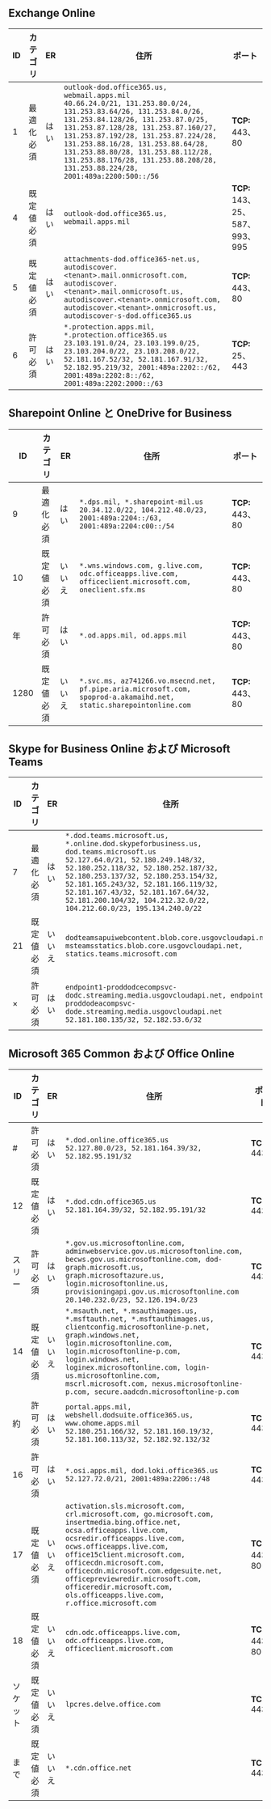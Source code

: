 <!--THIS FILE IS AUTOMATICALLY GENERATED. MANUAL CHANGES WILL BE OVERWRITTEN.-->
<!--Please contact the Office 365 Endpoints team with any questions.-->
<!--USGovDoD endpoints version 2020052800-->
<!--File generated 2020-06-13 17:00:10.1695-->

## <a name="exchange-online"></a>Exchange Online

ID | カテゴリ | ER | 住所 | ポート
-- | -------------------- | --- | ---------------------------------------------------------------------------------------------------------------------------------------------------------------------------------------------------------------------------------------------------------------------------------------------------------------------------------------------------------------------------------------------- | -------------------------------
1 | 最適化<BR>必須 | はい | `outlook-dod.office365.us, webmail.apps.mil`<BR>`40.66.24.0/21, 131.253.80.0/24, 131.253.83.64/26, 131.253.84.0/26, 131.253.84.128/26, 131.253.87.0/25, 131.253.87.128/28, 131.253.87.160/27, 131.253.87.192/28, 131.253.87.224/28, 131.253.88.16/28, 131.253.88.64/28, 131.253.88.80/28, 131.253.88.112/28, 131.253.88.176/28, 131.253.88.208/28, 131.253.88.224/28, 2001:489a:2200:500::/56` | **TCP:** 443、80
4  | 既定値<BR>必須 | はい | `outlook-dod.office365.us, webmail.apps.mil` | **TCP:** 143、25、587、993、995
5  | 既定値<BR>必須 | はい | `attachments-dod.office365-net.us, autodiscover.<tenant>.mail.onmicrosoft.com, autodiscover.<tenant>.mail.onmicrosoft.us, autodiscover.<tenant>.onmicrosoft.com, autodiscover.<tenant>.onmicrosoft.us, autodiscover-s-dod.office365.us` | **TCP:** 443、80
6  | 許可<BR>必須 | はい | `*.protection.apps.mil, *.protection.office365.us`<BR>`23.103.191.0/24, 23.103.199.0/25, 23.103.204.0/22, 23.103.208.0/22, 52.181.167.52/32, 52.181.167.91/32, 52.182.95.219/32, 2001:489a:2202::/62, 2001:489a:2202:8::/62, 2001:489a:2202:2000::/63` | **TCP:** 25、443

## <a name="sharepoint-online-and-onedrive-for-business"></a>Sharepoint Online と OneDrive for Business

ID | カテゴリ | ER | 住所 | ポート
-- | -------------------- | --- | ------------------------------------------------------------------------------------------------------------------- | ----------------
9  | 最適化<BR>必須 | はい | `*.dps.mil, *.sharepoint-mil.us`<BR>`20.34.12.0/22, 104.212.48.0/23, 2001:489a:2204::/63, 2001:489a:2204:c00::/54` | **TCP:** 443、80
10   | 既定値<BR>必須 | いいえ | `*.wns.windows.com, g.live.com, odc.officeapps.live.com, officeclient.microsoft.com, oneclient.sfx.ms` | **TCP:** 443、80
年 | 許可<BR>必須 | はい | `*.od.apps.mil, od.apps.mil` | **TCP:** 443、80
1280 | 既定値<BR>必須 | いいえ | `*.svc.ms, az741266.vo.msecnd.net, pf.pipe.aria.microsoft.com, spoprod-a.akamaihd.net, static.sharepointonline.com` | **TCP:** 443、80

## <a name="skype-for-business-online-and-microsoft-teams"></a>Skype for Business Online および Microsoft Teams

ID | カテゴリ | ER | 住所 | ポート
-- | -------------------- | --- | -------------------------------------------------------------------------------------------------------------------------------------------------------------------------------------------------------------------------------------------------------------------------------------------------------------------------------------------------------- | -----------------------------------------------
7 | 最適化<BR>必須 | はい | `*.dod.teams.microsoft.us, *.online.dod.skypeforbusiness.us, dod.teams.microsoft.us`<BR>`52.127.64.0/21, 52.180.249.148/32, 52.180.252.118/32, 52.180.252.187/32, 52.180.253.137/32, 52.180.253.154/32, 52.181.165.243/32, 52.181.166.119/32, 52.181.167.43/32, 52.181.167.64/32, 52.181.200.104/32, 104.212.32.0/22, 104.212.60.0/23, 195.134.240.0/22` | **TCP:** 443<BR>**UDP:** 3478、3479、3480、3481
 21 | 既定値<BR>必須 | いいえ | `dodteamsapuiwebcontent.blob.core.usgovcloudapi.net, msteamsstatics.blob.core.usgovcloudapi.net, statics.teams.microsoft.com` | **TCP:** 443
× | 許可<BR>必須 | はい | `endpoint1-proddodcecompsvc-dodc.streaming.media.usgovcloudapi.net, endpoint1-proddodeacompsvc-dode.streaming.media.usgovcloudapi.net`<BR>`52.181.180.135/32, 52.182.53.6/32` | **TCP:** 443

## <a name="microsoft-365-common-and-office-online"></a>Microsoft 365 Common および Office Online

ID | カテゴリ | ER | 住所 | ポート
-- | ------------------- | --- | ---------------------------------------------------------------------------------------------------------------------------------------------------------------------------------------------------------------------------------------------------------------------------------------------------------------------------------------------------------------------------------------------- | ----------------
# | 許可<BR>必須 | はい | `*.dod.online.office365.us`<BR>`52.127.80.0/23, 52.181.164.39/32, 52.182.95.191/32` | **TCP:** 443
12  | 既定値<BR>必須 | はい | `*.dod.cdn.office365.us`<BR>`52.181.164.39/32, 52.182.95.191/32` | **TCP:** 443
スリー | 許可<BR>必須 | はい | `*.gov.us.microsoftonline.com, adminwebservice.gov.us.microsoftonline.com, becws.gov.us.microsoftonline.com, dod-graph.microsoft.us, graph.microsoftazure.us, login.microsoftonline.us, provisioningapi.gov.us.microsoftonline.com`<BR>`20.140.232.0/23, 52.126.194.0/23` | **TCP:** 443
14  | 既定値<BR>必須 | いいえ | `*.msauth.net, *.msauthimages.us, *.msftauth.net, *.msftauthimages.us, clientconfig.microsoftonline-p.net, graph.windows.net, login.microsoftonline.com, login.microsoftonline-p.com, login.windows.net, loginex.microsoftonline.com, login-us.microsoftonline.com, mscrl.microsoft.com, nexus.microsoftonline-p.com, secure.aadcdn.microsoftonline-p.com` | **TCP:** 443
約 | 許可<BR>必須 | はい | `portal.apps.mil, webshell.dodsuite.office365.us, www.ohome.apps.mil`<BR>`52.180.251.166/32, 52.181.160.19/32, 52.181.160.113/32, 52.182.92.132/32` | **TCP:** 443
16  | 許可<BR>必須 | はい | `*.osi.apps.mil, dod.loki.office365.us`<BR>`52.127.72.0/21, 2001:489a:2206::/48` | **TCP:** 443
17  | 既定値<BR>必須 | いいえ | `activation.sls.microsoft.com, crl.microsoft.com, go.microsoft.com, insertmedia.bing.office.net, ocsa.officeapps.live.com, ocsredir.officeapps.live.com, ocws.officeapps.live.com, office15client.microsoft.com, officecdn.microsoft.com, officecdn.microsoft.com.edgesuite.net, officepreviewredir.microsoft.com, officeredir.microsoft.com, ols.officeapps.live.com, r.office.microsoft.com` | **TCP:** 443、80
18  | 既定値<BR>必須 | いいえ | `cdn.odc.officeapps.live.com, odc.officeapps.live.com, officeclient.microsoft.com` | **TCP:** 443、80
ソケット | 既定値<BR>必須 | いいえ | `lpcres.delve.office.com` | **TCP:** 443
まで | 既定値<BR>必須 | いいえ | `*.cdn.office.net` | **TCP:** 443
